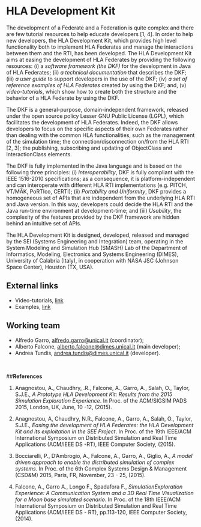 # HLA Development Kit

The development of a Federate and a Federation is quite complex and there are few tutorial resources to help educate developers [1, 4]. In order to help new developers, the HLA Development Kit, which provides high level functionality both to implement HLA Federates and manage the interactions between them and the RTI, has been developed.The HLA Development Kit aims at easing the development of HLA Federates by providing the following resources: (i) a _software framework (the DKF)_ for the development in Java of HLA Federates; (ii) _a technical documentation_ that describes the DKF; (iii) _a user guide_ to support developers in the use of the DKF; (iv) _a set of reference examples of HLA Federates_ created by using the DKF; and, (v) _video-tutorials_, which show how to create both the structure and the behavior of a HLA Federate by using the DKF.

The DKF is a general-purpose, domain-independent framework, released under the open source policy Lesser GNU Public License (LGPL), which facilitates the development of HLA Federates. Indeed, the DKF allows developers to focus on the specific aspects of their own Federates rather than dealing with the common HLA functionalities, such as the management of the simulation time; the connection/disconnection on/from the HLA RTI [2, 3]; the publishing, subscribing and updating of ObjectClass and InteractionClass elements. 
The DKF is fully implemented in the Java language and is based on the following three principles: (i) _Interoperability_, DKF is fully compliant with the IEEE 1516-2010 specifications; as a consequence, it is platform-independent and can interoperate with different HLA RTI implementations (e.g. PITCH, VT/MÄK, PoRTIco, CERTI); (ii) _Portability and Uniformity_, DKF provides a homogeneous set of APIs that are independent from the underlying HLA RTI and Java version. In this way, developers could decide the HLA RTI and the Java run-time environment at development-time; and (iii) _Usability_, the complexity of the features provided by the DKF framework are hidden behind an intuitive set of APIs.

The HLA Development Kit is designed, developed, released and managed by the SEI (Systems Engineering and Integration) team, operating in the System Modeling and Simulation Hub (SMASH) Lab of the Department of Informatics, Modeling, Electronics and Systems Engineering (DIMES), University of Calabria (Italy), in cooperation with NASA JSC (Johnson Space Center), Houston (TX, USA).


## **External links**

*  Video-tutorials, [link](https://drive.google.com/folderview?id=0B6Txsul1iIJmflNPQmxudDV1eVZ3NXNKbGVmNEcwODU2TkpYOElxY2lzYV9USVJIbjJsRTg&usp=sharing)
*  Examples, [link]()

## **Working team**

*  Alfredo Garro, [alfredo.garro@unical.it](mailto:alfredo.garro@unical.it) (coordinator);
*  Alberto Falcone, [alberto.falcone@dimes.unical.it](mailto:alberto.falcone@dimes.unical.it) (main developer); 
*  Andrea Tundis, [andrea.tundis@dimes.unical.it](mailto:andrea.tundis@dimes.unical.it) (developer).

<br>
 
##**References**1. Anagnostou, A., Chaudhry, .R., Falcone, A., Garro, A., Salah, O., Taylor, S.J.E., _A Prototype HLA Development Kit: Results from the 2015 Simulation Exploration Experience_. In Proc. of the ACM/SIGSIM PADS 2015, London, UK, June, 10 -12, (2015).

2. Anagnostou, A, Chaudhry, N.R., Falcone, A., Garro, A., Salah, O., Taylor, S.J.E.,_Easing the development of HLA Federates: the HLA Development Kit and its exploitation in the SEE Project_. In Proc. of the 19th IEEE/ACM International Symposium on Distributed Simulation and Real Time Applications (ACM/IEEE DS -RT), IEEE Computer Society, (2015).

3. Bocciarelli, P., D’Ambrogio, A., Falcone, A., Garro, A., Giglio, A., _A modeldriven approach to enable the distributed simulation of complex systems_. In Proc. of the 6th Complex Systems Design & Management (CSD&M) 2015, Paris, FR, November, 23 - 25, (2015).

4. Falcone, A., Garro A., Longo F., Spadafora F., _SimulationExplorationExperience: A Communication System and a 3D Real Time Visualization for a Moon base simulated scenario_. In Proc. of the 18th IEEE/ACM International Symposium on Distributed Simulation and Real Time Applications (ACM/IEEE DS - RT), pp.113-120, IEEE Computer Society, (2014).